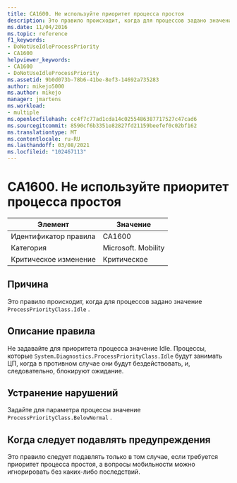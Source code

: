 ```yaml
---
title: CA1600. Не используйте приоритет процесса простоя
description: Это правило происходит, когда для процессов задано значение отличное ProcessPriorityClass. Idle.
ms.date: 11/04/2016
ms.topic: reference
f1_keywords:
- DoNotUseIdleProcessPriority
- CA1600
helpviewer_keywords:
- CA1600
- DoNotUseIdleProcessPriority
ms.assetid: 9b0d073b-78b6-41be-8ef3-14692a735283
author: mikejo5000
ms.author: mikejo
manager: jmartens
ms.workload:
- multiple
ms.openlocfilehash: cc4f7c77ad1cda14c0255486387717527c47cad6
ms.sourcegitcommit: 8590cf6b3351e82827fd21159beefef0c02bf162
ms.translationtype: MT
ms.contentlocale: ru-RU
ms.lasthandoff: 03/08/2021
ms.locfileid: "102467113"
---
```

# <a name="ca1600-do-not-use-idle-process-priority"></a>CA1600. Не используйте приоритет процесса простоя

|Элемент|Значение|
|-|-|
|Идентификатор правила|CA1600|
|Категория|Microsoft. Mobility|
|Критическое изменение|Критическое|

## <a name="cause"></a>Причина
Это правило происходит, когда для процессов задано значение `ProcessPriorityClass.Idle` .

## <a name="rule-description"></a>Описание правила
Не задавайте для приоритета процесса значение Idle. Процессы, которые `System.Diagnostics.ProcessPriorityClass.Idle` будут занимать ЦП, когда в противном случае они будут бездействовать, и, следовательно, блокируют ожидание.

## <a name="how-to-fix-violations"></a>Устранение нарушений
Задайте для параметра процессы значение `ProcessPriorityClass.BelowNormal` .

## <a name="when-to-suppress-warnings"></a>Когда следует подавлять предупреждения
Это правило следует подавлять только в том случае, если требуется приоритет процесса простоя, а вопросы мобильности можно игнорировать без каких-либо последствий.
